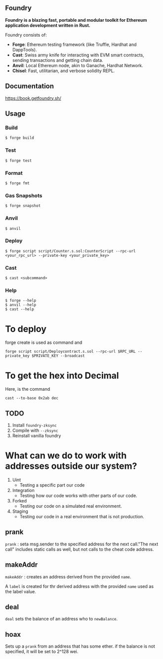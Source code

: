 ## Foundry

**Foundry is a blazing fast, portable and modular toolkit for Ethereum application development written in Rust.**

Foundry consists of:

- **Forge**: Ethereum testing framework (like Truffle, Hardhat and DappTools).
- **Cast**: Swiss army knife for interacting with EVM smart contracts, sending transactions and getting chain data.
- **Anvil**: Local Ethereum node, akin to Ganache, Hardhat Network.
- **Chisel**: Fast, utilitarian, and verbose solidity REPL.

## Documentation

https://book.getfoundry.sh/

## Usage

### Build

```shell
$ forge build
```

### Test

```shell
$ forge test
```

### Format

```shell
$ forge fmt
```

### Gas Snapshots

```shell
$ forge snapshot
```

### Anvil

```shell
$ anvil
```

### Deploy

```shell
$ forge script script/Counter.s.sol:CounterScript --rpc-url <your_rpc_url> --private-key <your_private_key>
```

### Cast

```shell
$ cast <subcommand>
```

### Help

```shell
$ forge --help
$ anvil --help
$ cast --help
```

# To deploy

forge create is used as command and

```
forge script script/Deploycontract.s.sol --rpc-url $RPC_URL --private_key $PRIVATE_KEY --broadcast
```

# To get the hex into Decimal

Here, is the command

```
cast --to-base 0x2ab dec
```

## TODO

1. Install `foundry-zksync`
2. Compile with `--zksync`
3. Reinstall vanilla foundry

# What can we do to work with addresses outside our system?

1. Uint
   - Testing a specific part our code
2. Integration
   - Testing how our code works with other parts of our code.
3. Forked
   - Testing our code on a simulated real environment.
4. Staging
   - Testing our code in a real environment that is not production.

## prank

`prank` : seta msg.sender to the specified address for the next call."The next call" includes static calls as well, but not calls to the cheat code address.

## makeAddr

`makeAddr` : creates an address derived from the provided `name`.

A `label` is created for thr derived address with the provided `name` used as the label value.

## deal

`deal` sets the balance of an address who to `newBalance`.

## hoax

Sets up a `prank` from an address that has some ether.
if the balance is not specified, it will be set to 2^128 wei.
